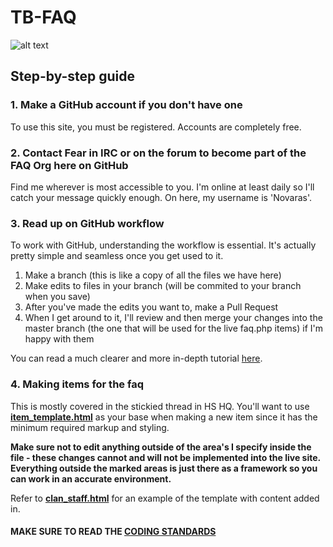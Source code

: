 # TB-FAQ

![alt text](http://cache.toribash.com/www/Images/logo.jpg "TORIBASH")

## Step-by-step guide

### 1. Make a GitHub account if you don't have one

To use this site, you must be registered. Accounts are completely free.

### 2. Contact Fear in IRC or on the forum to become part of the FAQ Org here on GitHub

Find me wherever is most accessible to you. I'm online at least daily so I'll catch your message quickly enough. On here, my username is 'Novaras'.

### 3. Read up on GitHub workflow

To work with GitHub, understanding the workflow is essential. It's actually pretty simple and seamless once you get used to it.
1. Make a branch (this is like a copy of all the files we have here)
2. Make edits to files in your branch (will be commited to your branch when you save)
3. After you've made the edits you want to, make a Pull Request
4. When I get around to it, I'll review and then merge your changes into the master branch (the one that will be used for the live faq.php items) if I'm happy with them

You can read a much clearer and more in-depth tutorial [here](https://guides.github.com/activities/hello-world/#branch).

### 4. Making items for the faq

This is mostly covered in the stickied thread in HS HQ. You'll want to use **[item_template.html](https://github.com/TB-FAQ/TB-FAQ/blob/master/item_template.html)** as your base when making a new item since it has the minimum required markup and styling.

**Make sure not to edit anything outside of the area's I specify inside the file - these changes cannot and will not be implemented into the live site. Everything outside the marked areas is just there as a framework so you can work in an accurate environment.**

Refer to **[clan_staff.html](https://github.com/TB-FAQ/TB-FAQ/blob/master/clan_staff.html)** for an example of the template with content added in.

#### MAKE SURE TO READ THE [CODING STANDARDS](https://github.com/TB-FAQ/TB-FAQ/blob/master/CODING%20STANDARDS.MD)
